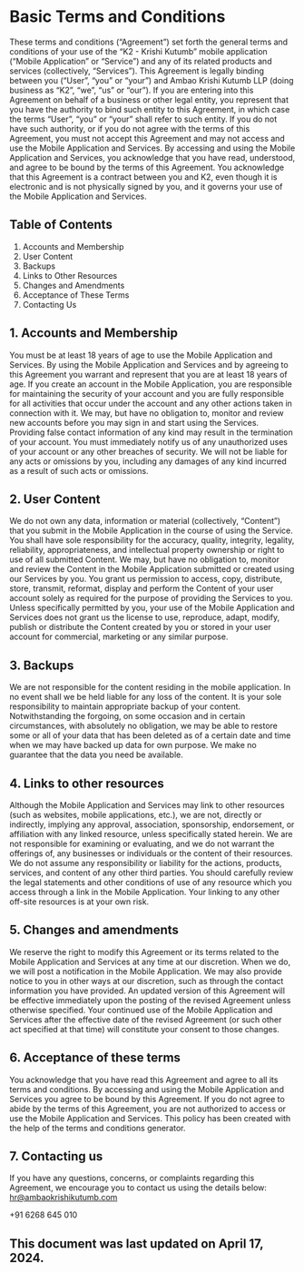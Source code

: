 # Basic Terms and Conditions

These terms and conditions (“Agreement”) set forth the general terms and conditions of your use of the “K2 - Krishi Kutumb” mobile application (“Mobile Application” or “Service”) and any of its related products and services (collectively, “Services”). This Agreement is legally binding between you (“User”, “you” or “your”) and Ambao Krishi Kutumb LLP (doing business as “K2”, “we”, “us” or “our”). If you are entering into this Agreement on behalf of a business or other legal entity, you represent that you have the authority to bind such entity to this Agreement, in which case the terms “User”, “you” or “your” shall refer to such entity. If you do not have such authority, or if you do not agree with the terms of this Agreement, you must not accept this Agreement and may not access and use the Mobile Application and Services. By accessing and using the Mobile Application and Services, you acknowledge that you have read, understood, and agree to be bound by the terms of this Agreement. You acknowledge that this Agreement is a contract between you and K2, even though it is electronic and is not physically signed by you, and it governs your use of the Mobile Application and Services.

## Table of Contents

1. Accounts and Membership
2. User Content
3. Backups
4. Links to Other Resources
5. Changes and Amendments
6. Acceptance of These Terms
7. Contacting Us

## 1. Accounts and Membership

You must be at least 18 years of age to use the Mobile Application and Services. By using the Mobile Application and Services and by agreeing to this Agreement you warrant and represent that you are at least 18 years of age. If you create an account in the Mobile Application, you are responsible for maintaining the security of your account and you are fully responsible for all activities that occur under the account and any other actions taken in connection with it. We may, but have no obligation to, monitor and review new accounts before you may sign in and start using the Services. Providing false contact information of any kind may result in the termination of your account. You must immediately notify us of any unauthorized uses of your account or any other breaches of security. We will not be liable for any acts or omissions by you, including any damages of any kind incurred as a result of such acts or omissions.

## 2. User Content

We do not own any data, information or material (collectively, “Content”) that you submit in the Mobile Application in the course of using the Service. You shall have sole responsibility for the accuracy, quality, integrity, legality, reliability, appropriateness, and intellectual property ownership or right to use of all submitted Content. We may, but have no obligation to, monitor and review the Content in the Mobile Application submitted or created using our Services by you. You grant us permission to access, copy, distribute, store, transmit, reformat, display and perform the Content of your user account solely as required for the purpose of providing the Services to you. Unless specifically permitted by you, your use of the Mobile Application and Services does not grant us the license to use, reproduce, adapt, modify, publish or distribute the Content created by you or stored in your user account for commercial, marketing or any similar purpose.


## 3. Backups
We are not responsible for the content residing in the mobile application. In no event shall we be held liable for any loss of the content. It is your sole responsibility to maintain appropriate backup of your content. Notwithstanding the forgoing, on some occasion and in certain circumstances, with absolutely no obligation, we may be able to restore some or all of your data that has been deleted as of a certain date and time when we may have backed up data for own purpose. We make no guarantee that the data you need be available. 


## 4. Links to other resources
Although the Mobile Application and Services may link to other resources (such as websites, mobile applications, etc.), we are not, directly or indirectly, implying any approval, association, sponsorship, endorsement, or affiliation with any linked resource, unless specifically stated herein. We are not responsible for examining or evaluating, and we do not warrant the offerings of, any businesses or individuals or the content of their resources. We do not assume any responsibility or liability for the actions, products, services, and content of any other third parties. You should carefully review the legal statements and other conditions of use of any resource which you access through a link in the Mobile Application. Your linking to any other off-site resources is at your own risk.

## 5. Changes and amendments
We reserve the right to modify this Agreement or its terms related to the Mobile Application and Services at any time at our discretion. When we do, we will post a notification in the Mobile Application. We may also provide notice to you in other ways at our discretion, such as through the contact information you have provided.
An updated version of this Agreement will be effective immediately upon the posting of the revised Agreement unless otherwise specified. Your continued use of the Mobile Application and Services after the effective date of the revised Agreement (or such other act specified at that time) will constitute your consent to those changes.


## 6. Acceptance of these terms
You acknowledge that you have read this Agreement and agree to all its terms and conditions. By accessing and using the Mobile Application and Services you agree to be bound by this Agreement. If you do not agree to abide by the terms of this Agreement, you are not authorized to access or use the Mobile Application and Services. This policy has been created with the help of the terms and conditions generator.

## 7. Contacting us
If you have any questions, concerns, or complaints regarding this Agreement, we encourage you to contact us using the details below:
 hr@ambaokrishikutumb.com
 
 +91 6268 645 010
## This document was last updated on April 17, 2024.

